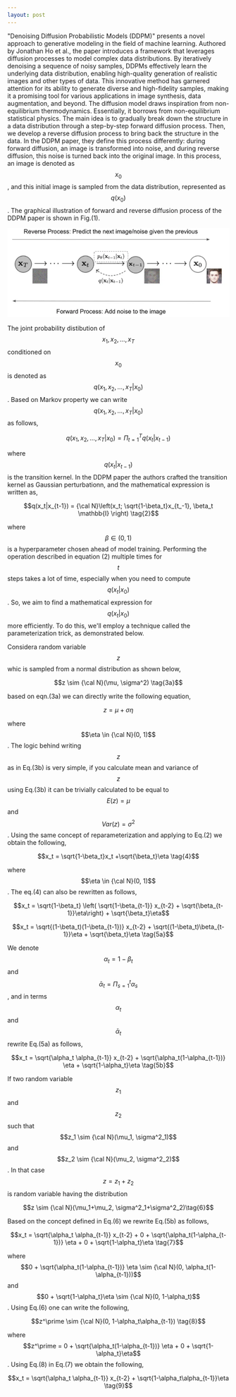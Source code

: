 ```yaml
---
layout: post
---
```

"Denoising Diffusion Probabilistic Models (DDPM)" presents a novel approach to generative modeling in the field of machine learning. Authored by Jonathan Ho et al., the paper introduces a framework that leverages diffusion processes to model complex data distributions. By iteratively denoising a sequence of noisy samples, DDPMs effectively learn the underlying data distribution, enabling high-quality generation of realistic images and other types of data. This innovative method has garnered attention for its ability to generate diverse and high-fidelity samples, making it a promising tool for various applications in image synthesis, data augmentation, and beyond. The diffusion model draws inspiration from non-equilibrium thermodynamics. Essentially, it borrows from non-equilibrium statistical physics. The main idea is to gradually break down the structure in a data distribution through a step-by-step forward diffusion process. Then, we develop a reverse diffusion process to bring back the structure in the data. In the DDPM paper, they define this process differently: during forward diffusion, an image is transformed into noise, and during reverse diffusion, this noise is turned back into the original image. In this process, an image is denoted as $$x_0$$, and this initial image is sampled from the data distribution, represented as $$q(x_0)$$. The graphical illustration of forward and reverse diffusion process of the DDPM paper is shown in Fig.(1).

![Alt text](/assets/images/ddpm.png "Figure 1: Reverse and forward diffusion process")

The joint probability distibution of $$x_1, x_2, \ldots, x_T$$ conditioned on $$x_0$$ is denoted as 
$$q(x_1,x_2,\ldots,x_T|x_0)$$. Based on Markov property we can write $$q(x_1,x_2,\ldots,x_T|x_0)$$ as follows,

$$q(x_1,x_2,\ldots,x_T|x_0) = \Pi_{t=1}^T q(x_t|x_{t-1}) \tag{1}$$

where 
$$q(x_t|x_{t-1})$$ is the transition kernel. In the DDPM paper the authors crafted the transition kernel as Gaussian perturbationn, and the mathematical expression is written as,

$$q(x_t|x_{t-1}) = {\cal N}\left(x_t; \sqrt{1-\beta_t}x_{t_-1}, \beta_t \mathbb{I} \right) \tag{2}$$

where $$\beta \in (0, 1)$$ is a hyperparameter chosen ahead of model training. Performing the operation described in equation (2) multiple times for $$t$$ steps takes a lot of time, especially when you need to compute 
$$q(x_t|x_0)$$. So, we aim to find a mathematical expression for $$q(x_t|x_0)$$ more efficiently. To do this, we'll employ a technique called the parameterization trick, as demonstrated below.

Considera random variable 
$$z$$ whic is sampled from a normal distribution as shown below,

 $$z \sim {\cal N}(\mu, \sigma^2) \tag{3a}$$

based on eqn.(3a) we can directly write the following equation,

$$z = \mu + \sigma \eta \tag{3b}$$

where $$\eta \in {\cal N}(0, 1)$$. The logic behind writing $$z$$ as in Eq.(3b) is very simple, if you calculate mean and variance of 
$$z$$ using Eq.(3b) it can be trivially calculated to be equal to 
$$E(z) = \mu$$ and $$Var(z) = \sigma^2$$. Using the same concept of reparameterization and applying to Eq.(2) we obtain the following,

$$x_t = \sqrt{1-\beta_t}x_t +\sqrt{\beta_t}\eta \tag{4}$$

where $$\eta \in {\cal N}(0, 1)$$. The eq.(4) can also be rewritten as follows,

$$x_t = \sqrt{1-\beta_t} \left( \sqrt{1-\beta_{t-1}} x_{t-2} + \sqrt{\beta_{t-1}}\eta\right) + \sqrt{\beta_t}\eta$$

$$x_t =  \sqrt{(1-\beta_t)(1-\beta_{t-1})} x_{t-2} + \sqrt{(1-\beta_t)\beta_{t-1}}\eta + \sqrt{\beta_t}\eta \tag{5a}$$

We denote 
$$\alpha_t = 1-\beta_t$$ and $$\bar{\alpha}_t = \Pi_{s=1}^t \alpha_s$$, and in terms $$\alpha_t$$ and $$\bar{\alpha}_t$$ rewrite Eq.(5a) as follows,

$$x_t = \sqrt{\alpha_t \alpha_{t-1}} x_{t-2} + \sqrt{\alpha_t(1-\alpha_{t-1})} \eta + \sqrt{1-\alpha_t}\eta \tag{5b}$$

If two random variable 
$$z_1$$ and $$z_2$$ such that $$z_1 \sim {\cal N}(\mu_1, \sigma^2_1)$$ and $$z_2 \sim {\cal N}(\mu_2, \sigma^2_2)$$. In that case $$z = z_1 + z_2$$ is random variable having the distribution 

$$z \sim {\cal N}(\mu_1+\mu_2, \sigma^2_1+\sigma^2_2)\tag{6}$$

Based on the concept defined in Eq.(6) we rewrite Eq.(5b) as follows,

$$x_t = \sqrt{\alpha_t \alpha_{t-1}} x_{t-2} + 0 + \sqrt{\alpha_t(1-\alpha_{t-1})} \eta + 0 + \sqrt{1-\alpha_t}\eta \tag{7}$$

where 
$$0 + \sqrt{\alpha_t(1-\alpha_{t-1})} \eta \sim {\cal N}(0, \alpha_t(1-\alpha_{t-1}))$$ and $$0 + \sqrt{1-\alpha_t}\eta \sim {\cal N}(0, 1-\alpha_t)$$. Using Eq.(6) one can write the following,

$$z^\prime \sim {\cal N}(0, 1-\alpha_t\alpha_{t-1}) \tag{8}$$

where 
$$z^\prime = 0 + \sqrt{\alpha_t(1-\alpha_{t-1})} \eta + 0 + \sqrt{1-\alpha_t}\eta$$. Using Eq.(8) in Eq.(7) we obtain the following,

$$x_t = \sqrt{\alpha_t \alpha_{t-1}} x_{t-2} + \sqrt{1-\alpha_t\alpha_{t-1}}\eta \tag{9}$$

